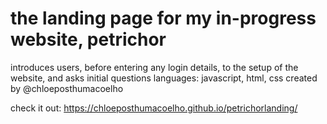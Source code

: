 # the landing page for my in-progress website, petrichor
introduces users, before entering any login details, to the setup of the website, and asks initial questions
languages: javascript, html, css
created by @chloeposthumacoelho

check it out:
https://chloeposthumacoelho.github.io/petrichorlanding/
